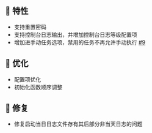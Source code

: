 ## 🚀 特性

* 支持重置密码
* 支持控制台日志输出，并增加控制台日志等级配置项
* 增加进手动任务选项，禁用的任务不再允许手动执行 [#9](https://github.com/dr34m-cn/taosync/issues/9)

## 🎨 优化

* 配置项优化
* 初始化函数顺序调整

## 🐞 修复

* 修复启动当日日志文件存有其后部分非当天日志的问题